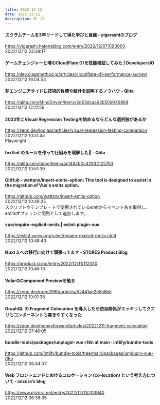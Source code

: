 ```yaml
---
title: 2022-12-12
date: 2022-12-12
description: B! 12
---
```


#### スクラムチームを3年リードして得た学びと目線 - yigarashiのブログ
https://yigarashi.hatenablog.com/entry/2022/12/07/093000<br>
2022/12/12 23:39:17<br>


#### ゲームチェンジャーと噂のCloudFlare D1を性能検証してみた | DevelopersIO
https://dev.classmethod.jp/articles/cloudflare-d1-performance-survey/<br>
2022/12/12 16:04:54<br>


#### 非エンジニアサイドに技術的負債や設計を説明するノウハウ - Qiita
https://qiita.com/MinoDriven/items/2d63dcaa92b50b049889<br>
2022/12/12 12:17:56<br>


#### 2023年にVisual Regression Testingを始めるならどんな選択肢があるか
https://zenn.dev/loglass/articles/visual-regression-testing-comparison<br>
2022/12/12 10:51:45<br>
Playwright


#### textlint のルールを作って仕組みを理解した💪 - Qiita
https://qiita.com/talog/items/ac1484b0c42932125763<br>
2022/12/12 10:51:39<br>


#### GitHub - wattanx/insert-emits-option: This tool is designed to assist in the migration of Vue's emits option.
https://github.com/wattanx/insert-emits-option<br>
2022/12/12 10:49:25<br>
スクリプトやテンプレートで使用されているemitからイベント名を取得し、emitsオプションに配列として追加します。


#### vue/require-explicit-emits | eslint-plugin-vue
https://eslint.vuejs.org/rules/require-explicit-emits.html<br>
2022/12/12 10:48:43<br>


#### Nuxt 3 への移行に向けて頑張ってます - STORES Product Blog
https://product.st.inc/entry/2022/12/11/112330<br>
2022/12/12 10:45:13<br>


#### VolarのComponent Previewを触る
https://zenn.dev/oreo2990/articles/52441ae2e558b5<br>
2022/12/12 10:01:35<br>


#### GraphQL の Fragment Colocation を導入したら依存関係がスッキリしてクエリもコンポーネントも書きやすくなった
https://zenn.dev/moneyforward/articles/20221211-fragment-colocation<br>
2022/12/12 07:46:05<br>


#### bundle-tools/packages/unplugin-vue-i18n at main · intlify/bundle-tools
https://github.com/intlify/bundle-tools/tree/main/packages/unplugin-vue-i18n<br>
2022/12/12 06:44:37<br>


#### Web フロントエンドにおけるコロケーション (co-location) という考え方について - mizdra's blog
https://www.mizdra.net/entry/2022/12/11/203940<br>
2022/12/12 06:36:35<br>


